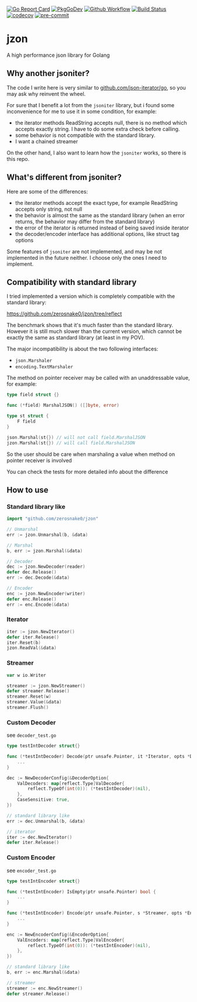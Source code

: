 [![Go Report Card](https://goreportcard.com/badge/github.com/zerosnake0/jzon)](https://goreportcard.com/report/github.com/zerosnake0/jzon)
[![PkgGoDev](https://pkg.go.dev/badge/github.com/zerosnake0/jzon)](https://pkg.go.dev/github.com/zerosnake0/jzon)
[![Github Workflow](https://github.com/zerosnake0/jzon/workflows/Test/badge.svg)](https://github.com/zerosnake0/jzon/actions?query=workflow%3ATest)
[![Build Status](https://travis-ci.org/zerosnake0/jzon.svg?branch=master)](https://travis-ci.org/zerosnake0/jzon)
[![codecov](https://codecov.io/gh/zerosnake0/jzon/branch/master/graph/badge.svg)](https://codecov.io/gh/zerosnake0/jzon)
[![pre-commit](https://img.shields.io/badge/pre--commit-enabled-brightgreen?logo=pre-commit&logoColor=white)](https://github.com/pre-commit/pre-commit)

# jzon

A high performance json library for Golang

## Why another jsoniter?

The code I write here is very similar to [github.com/json-iterator/go](https://github.com/json-iterator/go),
so you may ask why reinvent the wheel.

For sure that I benefit a lot from the `jsoniter` library, but i found some inconvenience for me to use it
in some condition, for example:

- the iterator methods ReadString accepts null, there is no method which accepts exactly string.
  I have to do some extra check before calling.
- some behavior is not compatible with the standard library.
- I want a chained streamer

On the other hand, I also want to learn how the `jsoniter` works, so there is this repo.

## What's different from jsoniter?

Here are some of the differences:

- the iterator methods accept the exact type, for example ReadString accepts only string, not null
- the behavior is almost the same as the standard library (when an error returns, the behavior may differ
  from the standard library)
- the error of the iterator is returned instead of being saved inside iterator
- the decoder/encoder interface has additional options, like struct tag options

Some features of `jsoniter` are not implemented, and may be not implemented in the future neither.
I choose only the ones I need to implement.

## Compatibility with standard library

I tried implemented a version which is completely compatible with the standard library:

https://github.com/zerosnake0/jzon/tree/reflect

The benchmark shows that it's much faster than the standard library.
However it is still much slower than the current version,
which cannot be exactly the same as standard library (at least in my POV).

The major incompatibility is about the two following interfaces:
- `json.Marshaler`
- `encoding.TextMarshaler`

The method on pointer receiver may be called with an unaddressable value,
for example:

```go
type field struct {}

func (*field) MarshalJSON() ([]byte, error)

type st struct {
    F field
}

json.Marshal(st{}) // will not call field.MarshalJSON
jzon.Marshal(st{}) // will call field.MarshalJSON
```

So the user should be care when marshaling a value when method on
pointer receiver is involved

You can check the tests for more detailed info about the difference

## How to use

### Standard library like

```go
import "github.com/zerosnake0/jzon"

// Unmarshal
err := jzon.Unmarshal(b, &data)

// Marshal
b, err := jzon.Marshal(&data)

// Decoder
dec := jzon.NewDecoder(reader)
defer dec.Release()
err := dec.Decode(&data)

// Encoder
enc := jzon.NewEncoder(writer)
defer enc.Release()
err := enc.Encode(&data)
```

### Iterator

```go
iter := jzon.NewIterator()
defer iter.Release()
iter.Reset(b)
jzon.ReadVal(&data)
```

### Streamer

```go
var w io.Writer

streamer := jzon.NewStreamer()
defer streamer.Release()
streamer.Reset(w)
streamer.Value(&data)
streamer.Flush()
```

### Custom Decoder

see `decoder_test.go`

```go
type testIntDecoder struct{}

func (*testIntDecoder) Decode(ptr unsafe.Pointer, it *Iterator, opts *DecOpts) error {
    ...
}

dec := NewDecoderConfig(&DecoderOption{
    ValDecoders: map[reflect.Type]ValDecoder{
        reflect.TypeOf(int(0)): (*testIntDecoder)(nil),
    },
    CaseSensitive: true,
})

// standard library like
err := dec.Unmarshal(b, &data)

// iterator
iter := dec.NewIterator()
defer iter.Release()
```

### Custom Encoder

see `encoder_test.go`

```go
type testIntEncoder struct{}

func (*testIntEncoder) IsEmpty(ptr unsafe.Pointer) bool {
    ...
}

func (*testIntEncoder) Encode(ptr unsafe.Pointer, s *Streamer, opts *EncOpts) {
    ...
}

enc := NewEncoderConfig(&EncoderOption{
    ValEncoders: map[reflect.Type]ValEncoder{
        reflect.TypeOf(int(0)): (*testIntEncoder)(nil),
    },
})

// standard library like
b, err := enc.Marshal(&data)

// streamer
streamer := enc.NewStreamer()
defer streamer.Release()
```
